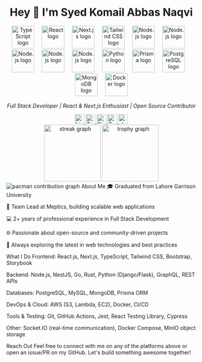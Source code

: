 <h1 align="center">Hey 👋 I'm Syed Komail Abbas Naqvi</h1>
<div align="center">
  <img src="https://skillicons.dev/icons?i=ts" height="60" alt="TypeScript logo" />
  <img width="12" />
  <img src="https://skillicons.dev/icons?i=react" height="60" alt="React logo" />
  <img width="12" />
  <img src="https://skillicons.dev/icons?i=nextjs" height="60" alt="Next.js logo" />
  <img width="12" />
  <img src="https://skillicons.dev/icons?i=tailwind" height="60" alt="Tailwind CSS logo" />
  <img width="12" />
  <img src="https://skillicons.dev/icons?i=nodejs" height="60" alt="Node.js logo" />
  <img width="12" />
  <img src="https://skillicons.dev/icons?i=html" height="60" alt="Node.js logo" />
  <img width="12" />
  <img src="https://skillicons.dev/icons?i=css" height="60" alt="Node.js logo" />
  <img width="12" />
  <img src="https://skillicons.dev/icons?i=scss" height="60" alt="Node.js logo" />
  <img width="12" />
  <img src="https://skillicons.dev/icons?i=vite" height="60" alt="Node.js logo" />
  <img width="12" />

  <img src="https://skillicons.dev/icons?i=py" height="60" alt="Python logo" />
  <img width="12" />
  <img src="https://skillicons.dev/icons?i=prisma" height="60" alt="Prisma logo" />
  <img width="12" />
  <img src="https://skillicons.dev/icons?i=postgresql" height="60" alt="PostgreSQL logo" />
  <img width="12" />
  <img src="https://skillicons.dev/icons?i=mongodb" height="60" alt="MongoDB logo" />
  <img width="12" />
  <img src="https://skillicons.dev/icons?i=docker" height="60" alt="Docker logo" />
</div>

<p align="center"> 
  <em>Full Stack Developer | React & Next.js Enthusiast | Open Source Contributor</em>
</p>
<div align="center"> 
  <a href="https://www.linkedin.com/in/syedkomailabbas" target="_blank">
    <img src="https://img.shields.io/static/v1?message=LinkedIn&logo=linkedin&label=&color=0077B5&logoColor=white&style=for-the-badge" height="25" alt="LinkedIn logo" />
  </a>
  <a href="https://twitter.com/komail_abbs" target="_blank">
    <img src="https://img.shields.io/static/v1?message=Twitter&logo=twitter&label=&color=1DA1F2&logoColor=white&style=for-the-badge" height="25" alt="Twitter logo" /> 
  </a> 
  <a href="https://discord.gg/your-discord-handle" target="_blank">
    <img src="https://img.shields.io/static/v1?message=Discord&logo=discord&label=&color=7289DA&logoColor=white&style=for-the-badge" height="25" alt="Discord logo" /> 
  </a> 
  <a href="https://twitch.tv/your-twitch-handle" target="_blank">
    <img src="https://img.shields.io/static/v1?message=Twitch&logo=twitch&label=&color=9146FF&logoColor=white&style=for-the-badge" height="25" alt="Twitch logo" /> 
  </a>
  <a href="https://dev.to/komail003" target="_blank">
    <img src="https://img.shields.io/static/v1?message=dev.to&logo=dev.to&label=&color=0A0A0A&logoColor=white&style=for-the-badge" height="25" alt="dev.to logo" />
  </a>
</div>
<div align="center">
  <img src="https://streak-stats.demolab.com?user=komail003&locale=en&mode=daily&theme=dracula&hide_border=false&border_radius=5&order=3" height="150" alt="streak graph" />
  <img src="https://github-profile-trophy.vercel.app/?username=komail003&theme=algolia" height="150" alt="trophy graph" /> 
</div>
<picture>
  <source media="(prefers-color-scheme: dark)" srcset="https://raw.githubusercontent.com/komail003/komail003/output/pacman-contribution-graph-dark.svg"> 
  <source media="(prefers-color-scheme: light)" srcset="https://raw.githubusercontent.com/komail003/komail003/output/pacman-contribution-graph.svg">
  <img alt="pacman contribution graph" src="https://raw.githubusercontent.com/komail003/komail003/output/pacman-contribution-graph.svg"> </picture>
About Me
🎓 Graduated from Lahore Garrison University

💼 Team Lead at Meptics, building scalable web applications

💻 2+ years of professional experience in Full Stack Development

🌐 Passionate about open-source and community-driven projects

🚀 Always exploring the latest in web technologies and best practices

What I Do
Frontend: React.js, Next.js, TypeScript, Tailwind CSS, Bootstrap, Storybook

Backend: Node.js, NestJS, Go, Rust, Python (Django/Flask), GraphQL, REST APIs

Databases: PostgreSQL, MySQL, MongoDB, Prisma ORM

DevOps & Cloud: AWS (S3, Lambda, EC2), Docker, CI/CD

Tools & Testing: Git, GitHub Actions, Jest, React Testing Library, Cypress

Other: Socket.IO (real-time communication), Docker Compose, MinIO object storage

Reach Out
Feel free to connect with me on any of the platforms above or open an issue/PR on my GitHub. Let's build something awesome together!
